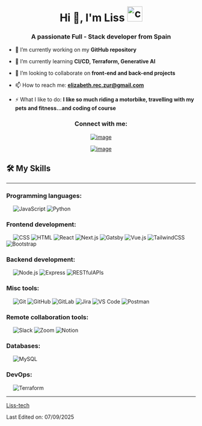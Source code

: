 <h1 align="center">Hi 👋, I'm Liss <img height="40" src="https://i.gifer.com/3BBS.gif" alt="coding header image"></h1>

<h3 align="center">A passionate Full - Stack developer from Spain</h3>

- 🔭 I’m currently working on my **GitHub repository**

- 🌱 I’m currently learning **CI/CD, Terraform, Generative AI**

- 👯 I’m looking to collaborate on **front-end and back-end projects**

- 📫 How to reach me: **elizabeth.rec.zur@gmail.com**

- ⚡ What I like to do: **I like so much riding a motorbike, travelling with my pets and fitness...and coding of course**

<h3 align="center">Connect with me:</h3>
<div align="center">

[![image](https://img.shields.io/badge/LinkedIn-0077B5?style=for-the-badge&logo=linkedin&logoColor=white)](https://www.linkedin.com/in/elizabeth-recalde-zurita/)

[![image](https://img.shields.io/badge/Gmail-D14836?style=for-the-badge&logo=gmail&logoColor=white)](mailto:elizabeth.rec.zur@gmail.com)

</div>

 ## 🛠️ My Skills
-------------------
### Programming languages:
&emsp;
![JavaScript](https://img.shields.io/badge/-JavaScript-000?&logo=JavaScript)
![Python](https://img.shields.io/badge/-Python-000?&logo=Python)

### Frontend development:
&emsp;
![CSS](https://img.shields.io/badge/-CSS-000?&logo=CSS3)
![HTML](https://img.shields.io/badge/-HTML-000?&logo=HTML5)
![React](https://img.shields.io/badge/-React-000?&logo=React)
![Next.js](https://img.shields.io/badge/-Next.js-000?&logo=Next.js)
![Gatsby](https://img.shields.io/badge/-Gatsby-000?&logo=Gatsby)
![Vue.js](https://img.shields.io/badge/-Vue.js-000?&logo=Vue.js)
![TailwindCSS](https://img.shields.io/badge/-TailwindCSS-000?&logo=TailwindCSS)
![Bootstrap](https://img.shields.io/badge/-Bootstrap-000?&logo=Bootstrap)

### Backend development:
&emsp;
![Node.js](https://img.shields.io/badge/-Node.js-000?&logo=Node.js)
![Express](https://img.shields.io/badge/-Express-000?&logo=Express)
![RESTfulAPIs](https://img.shields.io/badge/-RESTfulApis-000?&logo=RESTfulApis)

### Misc tools:
&emsp;
![Git](https://img.shields.io/badge/-Git-000?&logo=Git)
![GitHub](https://img.shields.io/badge/-GitHub-000?&logo=GitHub)
![GitLab](https://img.shields.io/badge/-GitLab-000?&logo=GitLab)
![Jira](https://img.shields.io/badge/-Jira-000?&logo=Jira)
![VS Code](https://img.shields.io/badge/-VS%20Code-000?&logo=Visual-Studio-Code)
![Postman](https://img.shields.io/badge/-Postman-000?&logo=Postman)

### Remote collaboration tools: 
&emsp;
![Slack](https://img.shields.io/badge/-Slack-000?&logo=Slack)
![Zoom](https://img.shields.io/badge/-Zoom-000?&logo=Zoom)
![Notion](https://img.shields.io/badge/-Notion-000?&logo=Notion)

### Databases:
&emsp;
![MySQL](https://img.shields.io/badge/-MySQL-000?&logo=MySQL)

### DevOps:
&emsp;
![Terraform](https://img.shields.io/badge/-Terraform-000?&logo=Terraform)
&emsp; 
<!--
<h3 align="center">Languages and Tools:</h3>

<p align="center"> 
  <a href="https://www.w3.org/html/" target="_blank"> 
    <img src="https://raw.githubusercontent.com/devicons/devicon/master/icons/html5/html5-original-wordmark.svg" alt="html5" width="40" height="40"/> 
  </a>
  <a href="https://www.w3schools.com/css/" target="_blank"> 
    <img src="https://raw.githubusercontent.com/devicons/devicon/master/icons/css3/css3-original-wordmark.svg" alt="css3" width="40" height="40"/> 
  </a> 
  <a href="https://www.python.org" target="_blank"> 
    <img src="https://raw.githubusercontent.com/devicons/devicon/master/icons/python/python-original.svg" alt="python" width="40" height="40"/> 
  </a>  
  <a href="https://developer.mozilla.org/en-US/docs/Web/JavaScript" target="_blank"> 
    <img src="https://raw.githubusercontent.com/devicons/devicon/master/icons/javascript/javascript-original.svg" alt="javascript" width="40" height="40"/> 
  </a> 
  <a href="https://git-scm.com/" target="_blank"> 
    <img src="https://www.vectorlogo.zone/logos/git-scm/git-scm-icon.svg" alt="git" width="40" height="40"/> 
  </a>
</p>
-->
------

[Liss-tech](https://github.com/Liss-tech)

Last Edited on: 07/09/2025
<!--
- 🔭 I’m currently working on ...
- 🌱 I’m currently learning ...
- 👯 I’m looking to collaborate on ...
- 🤔 I’m looking for help with ...
- 💬 Ask me about ...
- 📫 How to reach me: ...
- 😄 Pronouns: ...
- ⚡ Fun fact: ...
-->
